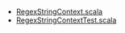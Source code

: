 * [RegexStringContext.scala](src/main/scala/RegexStringContext.scala)
* [RegexStringContextTest.scala](src/test/scala/RegexStringContextTest.scala)
